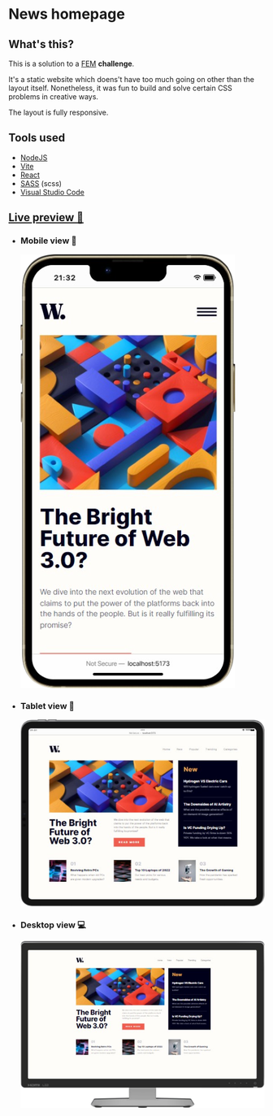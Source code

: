 # News homepage

## What's this?

This is a solution to a [FEM](https://frontendmentor.io/) **challenge**.

It's a static website which doens't have too much going on other than the layout itself. Nonetheless, it was fun to build and solve certain CSS problems in creative ways.

The layout is fully responsive.

## Tools used

- [NodeJS](https://nodejs.org)
- [Vite](https://vitejs.dev)
- [React](https://reactjs.org)
- [SASS](https://sass-lang.com) (scss)
- [Visual Studio Code](https://code.visualstudio.com/)

## [Live preview 🎨](https://rwxdan.github.io/news-homepage/)

- ### Mobile view 📱
  ![](./dist/screenshots/phone_view.png)
- ### Tablet view 📱
  ![](./dist/screenshots/tablet_view.png)
- ### Desktop view 💻
  ![](./dist/screenshots/desktop_view.png)
